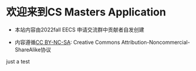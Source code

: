 # 欢迎来到CS Masters Application

* 本站内容由2022fall EECS 申请交流群中贡献者自发创建

* 内容遵循[CC BY-NC-SA](https://creativecommons.org/licenses/by-nc-sa/4.0/): Creative Commons Attribution-Noncommercial-ShareAlike协议

just a test
